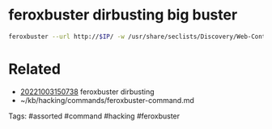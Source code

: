 # feroxbuster dirbusting big buster
```bash
feroxbuster --url http://$IP/ -w /usr/share/seclists/Discovery/Web-Content/directory-list-2.3-big.txt -x php,txt,log
```

# Related
- [20221003150738](/zet/20221003150738/README.md) feroxbuster dirbusting
- ~/kb/hacking/commands/feroxbuster-command.md

Tags:
    #assorted #command #hacking #feroxbuster
